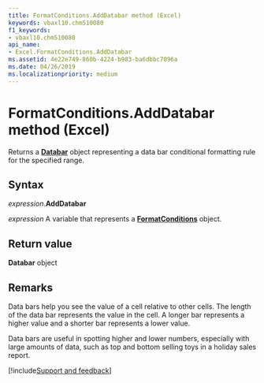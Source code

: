 ```yaml
---
title: FormatConditions.AddDatabar method (Excel)
keywords: vbaxl10.chm510080
f1_keywords:
- vbaxl10.chm510080
api_name:
- Excel.FormatConditions.AddDatabar
ms.assetid: 4e22e749-860b-4224-b983-ba6dbbc7096a
ms.date: 04/26/2019
ms.localizationpriority: medium
---
```



# FormatConditions.AddDatabar method (Excel)

Returns a **[Databar](Excel.Databar.md)** object representing a data bar conditional formatting rule for the specified range.


## Syntax

_expression_.**AddDatabar**

_expression_ A variable that represents a **[FormatConditions](Excel.FormatConditions.md)** object.


## Return value

**Databar** object


## Remarks

Data bars help you see the value of a cell relative to other cells. The length of the data bar represents the value in the cell. A longer bar represents a higher value and a shorter bar represents a lower value. 

Data bars are useful in spotting higher and lower numbers, especially with large amounts of data, such as top and bottom selling toys in a holiday sales report.




[!include[Support and feedback](~/includes/feedback-boilerplate.md)]